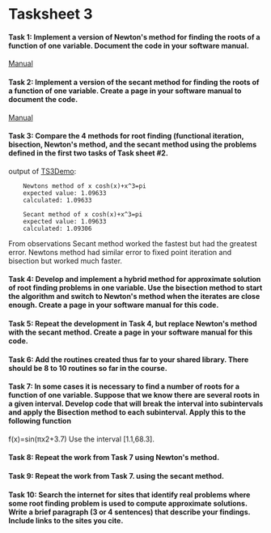 # Tasksheet 3  
#### Task 1: Implement a version of Newton's method for finding the roots of a function of one variable. Document the code in your software manual.  
[Manual](https://gftbs.github.io/Software_Manual/toc)   
#### Task 2: Implement a version of the secant method for finding the roots of a function of one variable. Create a page in your software manual to document the code.  
[Manual](https://gftbs.github.io/Software_Manual/toc)   
#### Task 3: Compare the 4 methods for root finding (functional iteration, bisection, Newton's method, and the secant method using the problems defined in the first two tasks of Task sheet #2.  
output of [TS3Demo](https://gftbs.github.io/src/TS3Demo.cpp):

        Newtons method of x cosh(x)+x^3=pi
        expected value: 1.09633
        calculated: 1.09633

        Secant method of x cosh(x)+x^3=pi
        expected value: 1.09633
        calculated: 1.09306  
From observations Secant method worked the fastest but had the greatest error. Newtons method had similar error to fixed point iteration and bisection but worked much faster. 


#### Task 4: Develop and implement a hybrid method for approximate solution of root finding problems in one variable. Use the bisection method to start the algorithm and switch to Newton's method when the iterates are close enough. Create a page in your software manual for this code.  
#### Task 5: Repeat the development in Task 4, but replace Newton's method with the secant method. Create a page in your software manual for this code.  
#### Task 6: Add the routines created thus far to your shared library. There should be 8 to 10 routines so far in the course.  
#### Task 7: In some cases it is necessary to find a number of roots for a function of one variable. Suppose that we know there are several roots in a given interval. Develop code that will break the interval into subintervals and apply the Bisection method to each subinterval. Apply this to the following function  
f(x)=sin(πx2+3.7) Use the interval [1.1,68.3].  
#### Task 8: Repeat the work from Task 7 using Newton's method.  
#### Task 9: Repeat the work from Task 7. using the secant method.  
#### Task 10: Search the internet for sites that identify real problems where some root finding problem is used to compute approximate solutions. Write a brief paragraph (3 or 4 sentences) that describe your findings. Include links to the sites you cite.  
